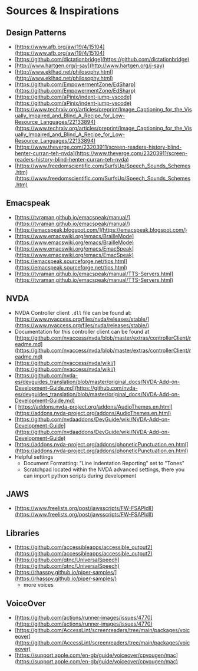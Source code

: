 # Sources & Inspirations

## Design Patterns

- [https://www.afb.org/aw/19/4/15104](https://www.afb.org/aw/19/4/15104)
- [https://github.com/dictationbridge](https://github.com/dictationbridge)
- [http://www.hartgen.org/j-say](http://www.hartgen.org/j-say)
- [http://www.eklhad.net/philosophy.html](http://www.eklhad.net/philosophy.html)
- [https://github.com/EmpowermentZone/EdSharp](https://github.com/EmpowermentZone/EdSharp)
- [https://github.com/aPinix/indent-jump-vscode](https://github.com/aPinix/indent-jump-vscode)
- [https://www.techrxiv.org/articles/preprint/Image_Captioning_for_the_Visually_Impaired_and_Blind_A_Recipe_for_Low-Resource_Languages/22133894](https://www.techrxiv.org/articles/preprint/Image_Captioning_for_the_Visually_Impaired_and_Blind_A_Recipe_for_Low-Resource_Languages/22133894)
- [https://www.theverge.com/23203911/screen-readers-history-blind-henter-curran-teh-nvda](https://www.theverge.com/23203911/screen-readers-history-blind-henter-curran-teh-nvda)
- [https://www.freedomscientific.com/SurfsUp/Speech_Sounds_Schemes.htm](https://www.freedomscientific.com/SurfsUp/Speech_Sounds_Schemes.htm)

## Emacspeak

- [https://tvraman.github.io/emacspeak/manual/](https://tvraman.github.io/emacspeak/manual/)
- [https://emacspeak.blogspot.com/](https://emacspeak.blogspot.com/)
- [https://www.emacswiki.org/emacs/BrailleMode](https://www.emacswiki.org/emacs/BrailleMode)
- [https://www.emacswiki.org/emacs/EmacSpeak](https://www.emacswiki.org/emacs/EmacSpeak)
- [https://emacspeak.sourceforge.net/tips.html](https://emacspeak.sourceforge.net/tips.html)
- [https://tvraman.github.io/emacspeak/manual/TTS-Servers.html](https://tvraman.github.io/emacspeak/manual/TTS-Servers.html)

## NVDA

- NVDA Controller client `.dll` file can be found at: [https://www.nvaccess.org/files/nvda/releases/stable/](https://www.nvaccess.org/files/nvda/releases/stable/)
- Documentation for this controller client can be found at [https://github.com/nvaccess/nvda/blob/master/extras/controllerClient/readme.md](https://github.com/nvaccess/nvda/blob/master/extras/controllerClient/readme.md)
- [https://github.com/nvaccess/nvda/wiki/](https://github.com/nvaccess/nvda/wiki/)
- [https://github.com/nvda-es/devguides_translation/blob/master/original_docs/NVDA-Add-on-Development-Guide.md](https://github.com/nvda-es/devguides_translation/blob/master/original_docs/NVDA-Add-on-Development-Guide.md)
- [ https://addons.nvda-project.org/addons/AudioThemes.en.html](https://addons.nvda-project.org/addons/AudioThemes.en.html)
- [https://github.com/nvdaaddons/DevGuide/wiki/NVDA-Add-on-Development-Guide](https://github.com/nvdaaddons/DevGuide/wiki/NVDA-Add-on-Development-Guide)
- [https://addons.nvda-project.org/addons/phoneticPunctuation.en.html](https://addons.nvda-project.org/addons/phoneticPunctuation.en.html)
- Helpful settings
  - Document Formatting: "Line Indentation Reporting" set to "Tones"
  - Scratchpad located within the NVDA advanced settings, there you can import python scripts during development

## JAWS

- [https://www.freelists.org/post/jawsscripts/FW-FSAPIdll](https://www.freelists.org/post/jawsscripts/FW-FSAPIdll)

## Libraries

- [https://github.com/accessibleapps/accessible_output2](https://github.com/accessibleapps/accessible_output2)
- [https://github.com/qtnc/UniversalSpeech](https://github.com/qtnc/UniversalSpeech)
- [https://rhasspy.github.io/piper-samples/](https://rhasspy.github.io/piper-samples/)
  - more voices

## VoiceOver

- [https://github.com/actions/runner-images/issues/4770](https://github.com/actions/runner-images/issues/4770)
- [https://github.com/AccessLint/screenreaders/tree/main/packages/voiceover](https://github.com/AccessLint/screenreaders/tree/main/packages/voiceover)
- [https://support.apple.com/en-gb/guide/voiceover/cpvougen/mac](https://support.apple.com/en-gb/guide/voiceover/cpvougen/mac)
